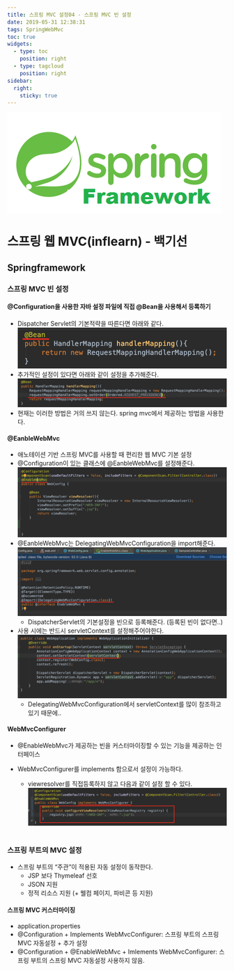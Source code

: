```yaml
---
title: 스프링 MVC 설정04 - 스프링 MVC 빈 설정
date: 2019-05-31 12:38:31
tags: SpringWebMvc
toc: true
widgets:
  - type: toc
    position: right
  - type: tagcloud
    position: right
sidebar:
  right:
    sticky: true
---
```

![springf](/images/springframwork-logo.png)

# 스프링 웹 MVC(inflearn) - 백기선 
## Springframework

<!-- more -->

### 스프링 MVC 빈 설정
#### @Configuration을 사용한 자바 설정 파일에 직접 @Bean을 사용해서 등록하기
- Dispatcher Servlet의 기본적략을 따른다면 아래와 같다.
    ![springmvc](/images/springwebmvc/springwebmvc04-1.png)
- 추가적인 설정이 있다면 아래와 같이 설정을 추가해준다.
    ![springmvc](/images/springwebmvc/springwebmvc04-2.png)
- 현재는 이러한 방법은 거의 쓰지 않는다. spring mvc에서 제공하는 방법을 사용한다.

#### @EanbleWebMvc
- 애노테이션 기반 스프링 MVC를 사용할 때 편리한 웹 MVC 기본 설정
- @Configuration이 있는 클래스에 @EanbleWebMvc를 설정해준다.
    ![springmvc](/images/springwebmvc/springwebmvc04-5.png)
- @EanbleWebMvc는 DelegatingWebMvcConfiguration을 import해준다.
    ![springmvc](/images/springwebmvc/springwebmvc04-4.png)
    - DispatcherServlet의 기본설정을 빈으로 등록해준다. (등록된 빈이 없다면..)
- 사용 시에는 반드시 servletContext를 설정해주어야한다.
    ![springmvc](/images/springwebmvc/springwebmvc04-3.png)
    - DelegatingWebMvcConfiguration에서 servletContext를 많이 참조하고 있기 때문에..

#### WebMvcConfigurer
- @EnableWebMvc가 제공하는 빈을 커스터마이징할 수 있는 기능을 제공하는 인터페이스

- WebMvcConfigurer를 implements 함으로서 설정이 가능하다.
    - viewresolver를 직접등록하지 않고 다음과 같이 설정 할 수 있다.
        ![springmvc](/images/springwebmvc/springwebmvc04-6.png)
<br><br>

### 스프링 부트의 MVC 설정
- 스프링 부트의 “주관”이 적용된 자동 설정이 동작한다.
    - JSP 보다 Thymeleaf 선호
    - JSON 지원
    - 정적 리소스 지원 (+ 웰컴 페이지, 파비콘 등 지원)
#### 스프링 MVC 커스터마이징
- application.properties
- @Configuration + Implements WebMvcConfigurer: 스프링 부트의 스프링 MVC 자동설정 + 추가 설정
- @Configuration + @EnableWebMvc + Imlements WebMvcConfigurer: 스프링 부트의 스프링 MVC 자동설정 사용하지 않음.
    

 
